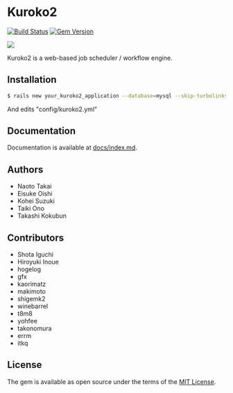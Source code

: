 # Kuroko2
[![Build Status](https://github.com/cookpad/kuroko2/actions/workflows/ci.yml/badge.svg?branch=master)](https://github.com/cookpad/kuroko2/actions/workflows/ci.yml) [![Gem Version](https://badge.fury.io/rb/kuroko2.svg)](https://badge.fury.io/rb/kuroko2)

![](app/assets/images/kuroko2/kuroko-logo-horizontal.png)

Kuroko2 is a web-based job scheduler / workflow engine.

## Installation

```bash
$ rails new your_kuroko2_application --database=mysql --skip-turbolinks --skip-javascript -m https://raw.githubusercontent.com/cookpad/kuroko2/master/app_template.rb
```

And edits "config/kuroko2.yml"

## Documentation

Documentation is available at [docs/index.md](docs/index.md).

## Authors

- Naoto Takai
- Eisuke Oishi
- Kohei Suzuki
- Taiki Ono
- Takashi Kokubun

## Contributors

- Shota Iguchi
- Hiroyuki Inoue
- hogelog
- gfx
- kaorimatz
- makimoto
- shigemk2
- winebarrel
- t8m8
- yohfee
- takonomura
- errm
- itkq


## License
The gem is available as open source under the terms of the [MIT License](http://opensource.org/licenses/MIT).
